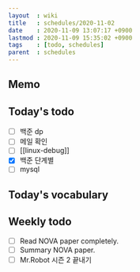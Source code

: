 ```yaml
---
layout  : wiki
title   : schedules/2020-11-02
date    : 2020-11-09 13:07:17 +0900
lastmod : 2020-11-09 15:35:02 +0900
tags    : [todo, schedules]
parent  : schedules
---
```


## Memo
## Today's todo
 * [ ] 백준 dp
 * [ ] 메일 확인
 * [ ] [[linux-debug]]
 * [X] 백준 단계별
 * [ ] mysql

## Today's vocabulary

## Weekly todo
 * [ ] Read NOVA paper completely.
 * [ ] Summary NOVA paper.
 * [ ] Mr.Robot 시즌 2 끝내기

